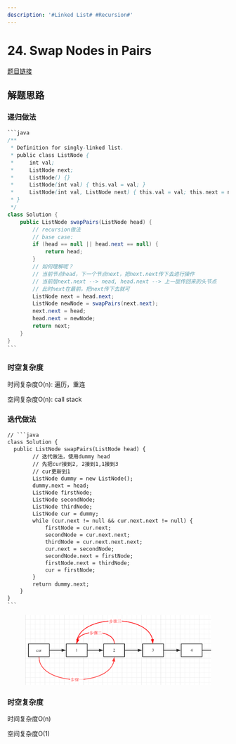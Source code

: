 ```yaml
---
description: '#Linked List# #Recursion#'
---
```


# 24. Swap Nodes in Pairs

[题目链接](https://leetcode.com/problems/swap-nodes-in-pairs/description/)

## 解题思路

### 递归做法

````java
```java
/**
 * Definition for singly-linked list.
 * public class ListNode {
 *     int val;
 *     ListNode next;
 *     ListNode() {}
 *     ListNode(int val) { this.val = val; }
 *     ListNode(int val, ListNode next) { this.val = val; this.next = next; }
 * }
 */
class Solution {
    public ListNode swapPairs(ListNode head) {
        // recursion做法
        // base case: 
        if (head == null || head.next == null) {
            return head;
        }
        // 如何理解呢？
        // 当前节点head，下一个节点next，把next.next传下去进行操作
        // 当前层next.next --> nead, head.next --> 上一层传回来的头节点
        // 此时next在最前，把next传下去就可
        ListNode next = head.next;
        ListNode newNode = swapPairs(next.next);
        next.next = head;
        head.next = newNode;
        return next;
    }
}   
```
````

### 时空复杂度

时间复杂度O(n): 遍历，重连

空间复杂度O(n): call stack

### 迭代做法

````
// ```java
class Solution {
  public ListNode swapPairs(ListNode head) {
        // 迭代做法，使用dummy head
        // 先把cur接到2, 2接到1,1接到3
        // cur更新到1
        ListNode dummy = new ListNode();
        dummy.next = head;
        ListNode firstNode;
        ListNode secondNode;
        ListNode thirdNode;
        ListNode cur = dummy;
        while (cur.next != null && cur.next.next != null) {
            firstNode = cur.next;
            secondNode = cur.next.next;
            thirdNode = cur.next.next.next;
            cur.next = secondNode;
            secondNode.next = firstNode;
            firstNode.next = thirdNode;
            cur = firstNode;
        }
        return dummy.next;
    }
}
```
````

<figure><img src="../../.gitbook/assets/Annotation 2023-02-03 214649.png" alt=""><figcaption></figcaption></figure>

### 时空复杂度

时间复杂度O(n)

空间复杂度O(1)

